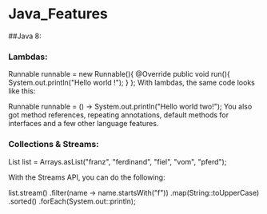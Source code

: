 # Java_Features


##Java 8: 

  ### Lambdas:
 Runnable runnable = new Runnable(){
       @Override
       public void run(){
         System.out.println("Hello world !");
       }
     };
With lambdas, the same code looks like this:

Runnable runnable = () -> System.out.println("Hello world two!");
You also got method references, repeating annotations, default methods for interfaces and a few other language features.

### Collections & Streams:

List<String> list = Arrays.asList("franz", "ferdinand", "fiel", "vom", "pferd");

With the Streams API, you can do the following:

list.stream()
    .filter(name -> name.startsWith("f"))
    .map(String::toUpperCase)
    .sorted()
    .forEach(System.out::println);
